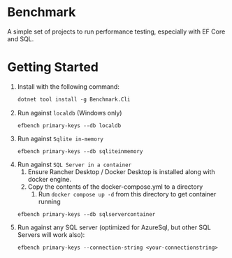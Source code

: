# Benchmark
A simple set of projects to run performance testing, especially with EF Core and SQL.

# Getting Started

1. Install with the following command:
   ```ps
   dotnet tool install -g Benchmark.Cli
   ```
1. Run against `localdb` (Windows only)
    ```
    efbench primary-keys --db localdb
    ```
1. Run against `Sqlite in-memory`
    ```
    efbench primary-keys --db sqliteinmemory
    ```
1. Run against `SQL Server in a container`
    1. Ensure Rancher Desktop / Docker Desktop is installed along with docker engine.
    1. Copy the contents of the docker-compose.yml to a directory
        1. Run `docker compose up -d` from this directory to get container running
    ```
    efbench primary-keys --db sqlservercontainer
    ```
1. Run against any SQL server (optimized for AzureSql, but other SQL Servers will work also):
    ```
    efbench primary-keys --connection-string <your-connectionstring>
    ```